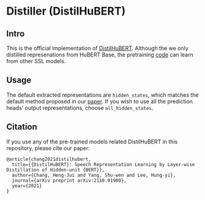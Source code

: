 # Distiller (DistilHuBERT)

## Intro
This is the official implementation of [DistilHuBERT](https://arxiv.org/abs/2110.01900). Although the we only distilled represenations from HuBERT Base, the pretraining [code](/s3prl/pretrain) can learn from other SSL models.

## Usage
The default extracted representations are `hidden_states`, which matches the default method proposed in our [paper](https://arxiv.org/abs/2110.01900). If you wish to use all the prediction heads' output representations, choose `all_hidden_states`.

## Citation
If you use any of the pre-trained models related DistilHuBERT in this repository, please cite our paper:
```
@article{chang2021distilhubert,
  title={{DistilHuBERT}: Speech Representation Learning by Layer-wise Distillation of Hidden-unit {BERT}},
  author={Chang, Heng-Jui and Yang, Shu-wen and Lee, Hung-yi},
  journal={arXiv preprint arXiv:2110.01900},
  year={2021}
}
```
